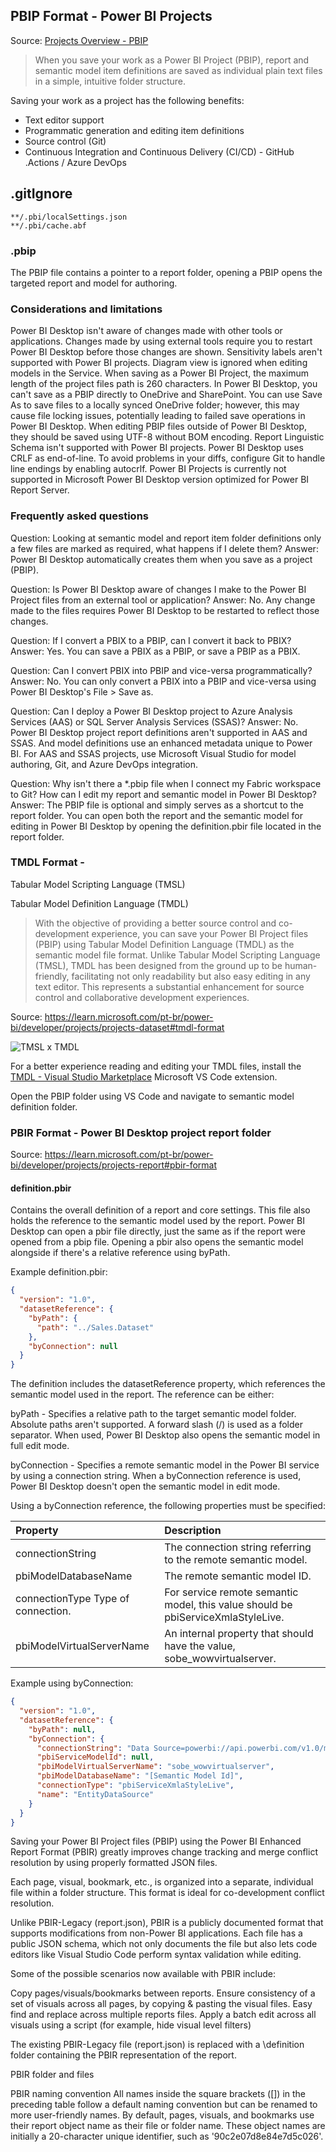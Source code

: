 ## PBIP Format - Power BI Projects

Source: [Projects Overview - PBIP](https://learn.microsoft.com/en-us/power-bi/developer/projects/projects-overview)

>  When you save your work as a Power BI Project (PBIP), report and semantic model item definitions are saved as individual plain text files in a simple, intuitive folder structure.

Saving your work as a project has the following benefits:

- Text editor support
- Programmatic generation and editing item definitions
- Source control (Git)
- Continuous Integration and Continuous Delivery (CI/CD) - GitHub .Actions / Azure DevOps


## .gitIgnore


```
**/.pbi/localSettings.json
**/.pbi/cache.abf
```

### <project name>.pbip

The PBIP file contains a pointer to a report folder, opening a PBIP opens the targeted report and model for authoring.


### Considerations and limitations

Power BI Desktop isn't aware of changes made with other tools or applications. Changes made by using external tools require you to restart Power BI Desktop before those changes are shown.
Sensitivity labels aren't supported with Power BI projects.
Diagram view is ignored when editing models in the Service.
When saving as a Power BI Project, the maximum length of the project files path is 260 characters.
In Power BI Desktop, you can't save as a PBIP directly to OneDrive and SharePoint. You can use Save As to save files to a locally synced OneDrive folder; however, this may cause file locking issues, potentially leading to failed save operations in Power BI Desktop.
When editing PBIP files outside of Power BI Desktop, they should be saved using UTF-8 without BOM encoding.
Report Linguistic Schema isn't supported with Power BI projects.
Power BI Desktop uses CRLF as end-of-line. To avoid problems in your diffs, configure Git to handle line endings by enabling autocrlf.
Power BI Projects is currently not supported in Microsoft Power BI Desktop version optimized for Power BI Report Server.

### Frequently asked questions

Question: Looking at semantic model and report item folder definitions only a few files are marked as required, what happens if I delete them?
Answer: Power BI Desktop automatically creates them when you save as a project (PBIP).

Question: Is Power BI Desktop aware of changes I make to the Power BI Project files from an external tool or application?
Answer: No. Any change made to the files requires Power BI Desktop to be restarted to reflect those changes.

Question: If I convert a PBIX to a PBIP, can I convert it back to PBIX?
Answer: Yes. You can save a PBIX as a PBIP, or save a PBIP as a PBIX.

Question: Can I convert PBIX into PBIP and vice-versa programmatically?
Answer: No. You can only convert a PBIX into a PBIP and vice-versa using Power BI Desktop's File > Save as.

Question: Can I deploy a Power BI Desktop project to Azure Analysis Services (AAS) or SQL Server Analysis Services (SSAS)?
Answer: No. Power BI Desktop project report definitions aren't supported in AAS and SSAS. And model definitions use an enhanced metadata unique to Power BI. For AAS and SSAS projects, use Microsoft Visual Studio for model authoring, Git, and Azure DevOps integration.

Question: Why isn't there a *.pbip file when I connect my Fabric workspace to Git? How can I edit my report and semantic model in Power BI Desktop?
Answer: The PBIP file is optional and simply serves as a shortcut to the report folder. You can open both the report and the semantic model for editing in Power BI Desktop by opening the definition.pbir file located in the report folder.


### TMDL Format - 

Tabular Model Scripting Language (TMSL)

Tabular Model Definition Language (TMDL)


> With the objective of providing a better source control and co-development experience, you can save your Power BI Project files (PBIP) using Tabular Model Definition Language (TMDL) as the semantic model file format.
> Unlike Tabular Model Scripting Language (TMSL), TMDL has been designed from the ground up to be human-friendly, facilitating not only readability but also easy editing in any text editor. This represents a substantial enhancement for source control and collaborative development experiences.


Source: https://learn.microsoft.com/pt-br/power-bi/developer/projects/projects-dataset#tmdl-format

![TMSL x TMDL](https://learn.microsoft.com/en-us/power-bi/developer/projects/media/projects-dataset/semantic-model-compare.png)  

For a better experience reading and editing your TMDL files, install the [TMDL - Visual Studio Marketplace](https://marketplace.visualstudio.com/items?itemName=analysis-services.TMDL) Microsoft VS Code extension.

Open the PBIP folder using VS Code and navigate to semantic model definition folder.


### PBIR Format - Power BI Desktop project report folder

Source: https://learn.microsoft.com/pt-br/power-bi/developer/projects/projects-report#pbir-format

#### definition.pbir

Contains the overall definition of a report and core settings. This file also holds the reference to the semantic model used by the report. Power BI Desktop can open a pbir file directly, just the same as if the report were opened from a pbip file. Opening a pbir also opens the semantic model alongside if there's a relative reference using byPath.

Example definition.pbir:

```json
{
  "version": "1.0",
  "datasetReference": {
    "byPath": {
      "path": "../Sales.Dataset"
    },
    "byConnection": null
  }
}
```

The definition includes the datasetReference property, which references the semantic model used in the report. The reference can be either:

byPath - Specifies a relative path to the target semantic model folder. Absolute paths aren't supported. A forward slash (/) is used as a folder separator. When used, Power BI Desktop also opens the semantic model in full edit mode.

byConnection - Specifies a remote semantic model in the Power BI service by using a connection string. When a byConnection reference is used, Power BI Desktop doesn't open the semantic model in edit mode.

Using a byConnection reference, the following properties must be specified:

|Property|Description|
|:--|:--|
|connectionString|The connection string referring to the remote semantic model.|
|pbiModelDatabaseName|The remote semantic model ID.|
|connectionType	Type of connection.|For service remote semantic model, this value should be pbiServiceXmlaStyleLive.|
|pbiModelVirtualServerName|An internal property that should have the value, sobe_wowvirtualserver.|  


Example using byConnection:  



```json
{
  "version": "1.0",
  "datasetReference": {
    "byPath": null,
    "byConnection": {
      "connectionString": "Data Source=powerbi://api.powerbi.com/v1.0/myorg/[WorkpaceName];Initial Catalog=[SemanticModelName];Integrated Security=ClaimsToken",
      "pbiServiceModelId": null,
      "pbiModelVirtualServerName": "sobe_wowvirtualserver",
      "pbiModelDatabaseName": "[Semantic Model Id]",
      "connectionType": "pbiServiceXmlaStyleLive",
      "name": "EntityDataSource"
    }
  }
}
```


Saving your Power BI Project files (PBIP) using the Power BI Enhanced Report Format (PBIR) greatly improves change tracking and merge conflict resolution by using properly formatted JSON files.  


Each page, visual, bookmark, etc., is organized into a separate, individual file within a folder structure. This format is ideal for co-development conflict resolution.  

Unlike PBIR-Legacy (report.json), PBIR is a publicly documented format that supports modifications from non-Power BI applications. Each file has a public JSON schema, which not only documents the file but also lets code editors like Visual Studio Code perform syntax validation while editing.

Some of the possible scenarios now available with PBIR include:

Copy pages/visuals/bookmarks between reports.
Ensure consistency of a set of visuals across all pages, by copying & pasting the visual files.
Easy find and replace across multiple reports files.
Apply a batch edit across all visuals using a script (for example, hide visual level filters)


The existing PBIR-Legacy file (report.json) is replaced with a \definition folder containing the PBIR representation of the report.


PBIR folder and files  


PBIR naming convention
All names inside the square brackets ([]) in the preceding table follow a default naming convention but can be renamed to more user-friendly names. By default, pages, visuals, and bookmarks use their report object name as their file or folder name. These object names are initially a 20-character unique identifier, such as '90c2e07d8e84e7d5c026'.


